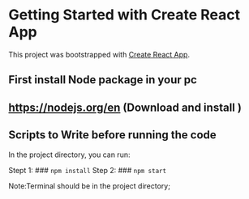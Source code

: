 # Getting Started with Create React App

This project was bootstrapped with [Create React App](https://github.com/facebook/create-react-app).

## First install Node package in your pc
## https://nodejs.org/en (Download and install )

## Scripts to Write before running the code

In the project directory, you can run:


Stept 1: ### `npm install`
Step 2: ### `npm start`

Note:Terminal should be in the project directory;
